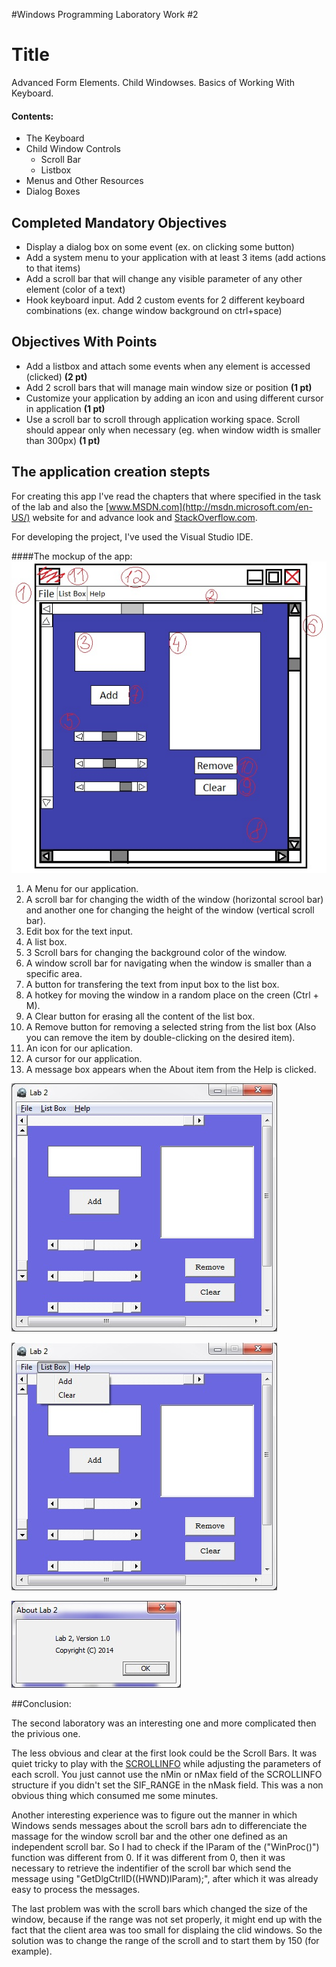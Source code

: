 #Windows Programming Laboratory Work #2

Title
=========

Advanced Form Elements. Child Windowses. Basics of Working With Keyboard.


#### Contents: ####

* The Keyboard
* Child Window Controls
	- Scroll Bar
	- Listbox
* Menus and Other Resources
* Dialog Boxes

## Completed Mandatory Objectives

* Display a dialog box on some event (ex. on clicking some button)
* Add a system menu to your application with at least 3 items (add actions to that items)
* Add a scroll bar that will change any visible parameter of any other element (color of a text)
* Hook keyboard input. Add 2 custom events for 2 different keyboard combinations (ex. change window background on ctrl+space)

## Objectives With Points

* Add a listbox and attach some events when any element is accessed (clicked) **(2 pt)**
* Add 2 scroll bars that will manage main window size or position **(1 pt)**
* Customize your application by adding an icon and using different cursor in application **(1 pt)**
* Use a scroll bar to scroll through application working space. Scroll should appear only when necessary (eg. when window width is smaller than 300px) **(1 pt)**

## The application creation stepts

For creating this app I've read the chapters that where specified in the task of the lab and also the [www.MSDN.com](http://msdn.microsoft.com/en-US/) website for and advance look and [StackOverflow.com](http://stackoverflow.com/). 

For developing the project, I've used the Visual Studio IDE. 

####The mockup of the app:
![Mockup](https://github.com/TUM-FAF/FAF-121-Turcanu-Victor/blob/master/WP/Lab%232/Images/Mockup.jpg)

1. A Menu for our application.
2. A scroll bar for changing the width of the window (horizontal scrool bar) and another one for changing the height of the window (vertical scroll bar).
3. Edit box for the text input.
4. A list box.
5. 3 Scroll bars for changing the background color of the window.
6. A window scroll bar for navigating when the window is smaller than a specific area. 
7. A button for transfering the text from input box to the list box.
8. A hotkey for moving the window in a random place on the creen (Ctrl + M).
9. A Clear button for erasing all the content of the list box.
10. A Remove button for removing a selected string from the list box (Also you can remove the item by double-clicking on the desired item).
11. An icon for our aplication.
12. A cursor for our application.
13. A message box appears when the About item from the Help is clicked.

![The app](https://github.com/TUM-FAF/FAF-121-Turcanu-Victor/blob/master/WP/Lab%232/Images/Main%20Window.jpg)

![Menu](https://github.com/TUM-FAF/FAF-121-Turcanu-Victor/blob/master/WP/Lab%232/Images/Menu.jpg)

![About](https://github.com/TUM-FAF/FAF-121-Turcanu-Victor/blob/master/WP/Lab%232/Images/About.jpg)

##Conclusion:

The second laboratory was an interesting one and more complicated then the privious one. 

The less obvious and clear at the first look could be the Scroll Bars. It was quiet tricky to play with the [SCROLLINFO](http://msdn.microsoft.com/en-us/library/windows/desktop/bb787537(v=vs.85).aspx) while adjusting the parameters of each scroll. You just cannot use the nMin or nMax field of the SCROLLINFO structure if you didn't set the SIF_RANGE in the nMask field. This was a non obvious thing which consumed me some minutes. 

Another interesting experience was to figure out the manner in which Windows sends messages about the scroll bars adn to differenciate the massage for the window scroll bar and the other one defined as an independent scroll bar. So I had to check if the lParam of the ("WinProc()") function was different from 0. If it was different from 0, then it was necessary to retrieve the indentifier of the scroll bar which send the message using "GetDlgCtrlID((HWND)lParam);", after which it was already easy to process the messages.

The last problem was with the scroll bars which changed the size of the window, because if the range was not set properly, it might end up with the fact that the client area was too small for displaing the clid windows. So the solution was to change the range of the scroll and to start them by 150 (for example).

